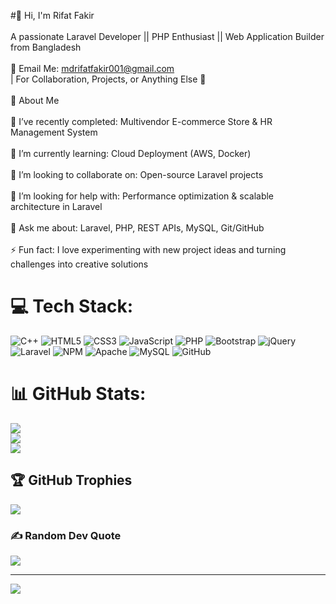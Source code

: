 #👋 Hi, I'm Rifat Fakir<br><br>
A passionate Laravel Developer || PHP Enthusiast || Web Application Builder from Bangladesh<br><br>📧 Email Me: mdrifatfakir001@gmail.com<br> | For Collaboration, Projects, or Anything Else 🚀<br><br>🌟 About Me<br><br>🔭 I’ve recently completed: Multivendor E-commerce Store & HR Management System<br><br>🌱 I’m currently learning: Cloud Deployment (AWS, Docker)<br><br>👯 I’m looking to collaborate on: Open-source Laravel projects <br><br>🤝 I’m looking for help with: Performance optimization & scalable architecture in Laravel<br><br>💬 Ask me about: Laravel, PHP, REST APIs, MySQL, Git/GitHub<br><br>⚡ Fun fact: I love experimenting with new project ideas and turning challenges into creative solutions


# 💻 Tech Stack:
![C++](https://img.shields.io/badge/c++-%2300599C.svg?style=for-the-badge&logo=c%2B%2B&logoColor=white) ![HTML5](https://img.shields.io/badge/html5-%23E34F26.svg?style=for-the-badge&logo=html5&logoColor=white) ![CSS3](https://img.shields.io/badge/css3-%231572B6.svg?style=for-the-badge&logo=css3&logoColor=white) ![JavaScript](https://img.shields.io/badge/javascript-%23323330.svg?style=for-the-badge&logo=javascript&logoColor=%23F7DF1E) ![PHP](https://img.shields.io/badge/php-%23777BB4.svg?style=for-the-badge&logo=php&logoColor=white) ![Bootstrap](https://img.shields.io/badge/bootstrap-%238511FA.svg?style=for-the-badge&logo=bootstrap&logoColor=white) ![jQuery](https://img.shields.io/badge/jquery-%230769AD.svg?style=for-the-badge&logo=jquery&logoColor=white) ![Laravel](https://img.shields.io/badge/laravel-%23FF2D20.svg?style=for-the-badge&logo=laravel&logoColor=white) ![NPM](https://img.shields.io/badge/NPM-%23CB3837.svg?style=for-the-badge&logo=npm&logoColor=white) ![Apache](https://img.shields.io/badge/apache-%23D42029.svg?style=for-the-badge&logo=apache&logoColor=white) ![MySQL](https://img.shields.io/badge/mysql-4479A1.svg?style=for-the-badge&logo=mysql&logoColor=white) ![GitHub](https://img.shields.io/badge/github-%23121011.svg?style=for-the-badge&logo=github&logoColor=white)
# 📊 GitHub Stats:
![](https://github-readme-stats.vercel.app/api?username=MD-RIFAT-FAKIR&theme=neon&hide_border=false&include_all_commits=true&count_private=false)<br/>
![](https://nirzak-streak-stats.vercel.app/?user=MD-RIFAT-FAKIR&theme=neon&hide_border=false)<br/>
![](https://github-readme-stats.vercel.app/api/top-langs/?username=MD-RIFAT-FAKIR&theme=neon&hide_border=false&include_all_commits=true&count_private=false&layout=compact)

## 🏆 GitHub Trophies
![](https://github-profile-trophy.vercel.app/?username=MD-RIFAT-FAKIR&theme=radical&no-frame=false&no-bg=false&margin-w=4)

### ✍️ Random Dev Quote
![](https://quotes-github-readme.vercel.app/api?type=horizontal&theme=radical)

---
[![](https://visitcount.itsvg.in/api?id=MD-RIFAT-FAKIR&icon=0&color=0)](https://visitcount.itsvg.in)

<!-- Proudly created with GPRM ( https://gprm.itsvg.in ) -->
